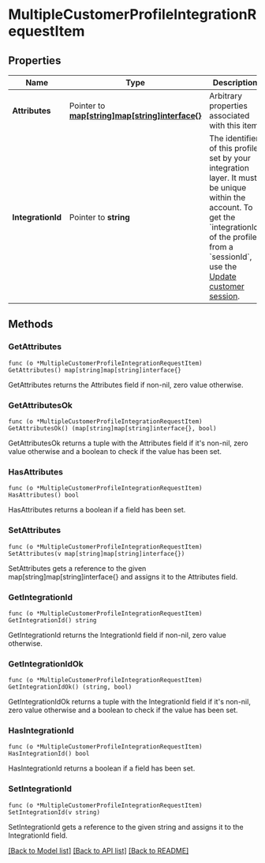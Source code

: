 # MultipleCustomerProfileIntegrationRequestItem

## Properties

Name | Type | Description | Notes
------------ | ------------- | ------------- | -------------
**Attributes** | Pointer to [**map[string]map[string]interface{}**](map[string]interface{}.md) | Arbitrary properties associated with this item. | [optional] 
**IntegrationId** | Pointer to **string** | The identifier of this profile, set by your integration layer. It must be unique within the account.  To get the &#x60;integrationId&#x60; of the profile from a &#x60;sessionId&#x60;, use the [Update customer session](https://docs.talon.one/integration-api#operation/updateCustomerSessionV2).  | 

## Methods

### GetAttributes

`func (o *MultipleCustomerProfileIntegrationRequestItem) GetAttributes() map[string]map[string]interface{}`

GetAttributes returns the Attributes field if non-nil, zero value otherwise.

### GetAttributesOk

`func (o *MultipleCustomerProfileIntegrationRequestItem) GetAttributesOk() (map[string]map[string]interface{}, bool)`

GetAttributesOk returns a tuple with the Attributes field if it's non-nil, zero value otherwise
and a boolean to check if the value has been set.

### HasAttributes

`func (o *MultipleCustomerProfileIntegrationRequestItem) HasAttributes() bool`

HasAttributes returns a boolean if a field has been set.

### SetAttributes

`func (o *MultipleCustomerProfileIntegrationRequestItem) SetAttributes(v map[string]map[string]interface{})`

SetAttributes gets a reference to the given map[string]map[string]interface{} and assigns it to the Attributes field.

### GetIntegrationId

`func (o *MultipleCustomerProfileIntegrationRequestItem) GetIntegrationId() string`

GetIntegrationId returns the IntegrationId field if non-nil, zero value otherwise.

### GetIntegrationIdOk

`func (o *MultipleCustomerProfileIntegrationRequestItem) GetIntegrationIdOk() (string, bool)`

GetIntegrationIdOk returns a tuple with the IntegrationId field if it's non-nil, zero value otherwise
and a boolean to check if the value has been set.

### HasIntegrationId

`func (o *MultipleCustomerProfileIntegrationRequestItem) HasIntegrationId() bool`

HasIntegrationId returns a boolean if a field has been set.

### SetIntegrationId

`func (o *MultipleCustomerProfileIntegrationRequestItem) SetIntegrationId(v string)`

SetIntegrationId gets a reference to the given string and assigns it to the IntegrationId field.


[[Back to Model list]](../README.md#documentation-for-models) [[Back to API list]](../README.md#documentation-for-api-endpoints) [[Back to README]](../README.md)


